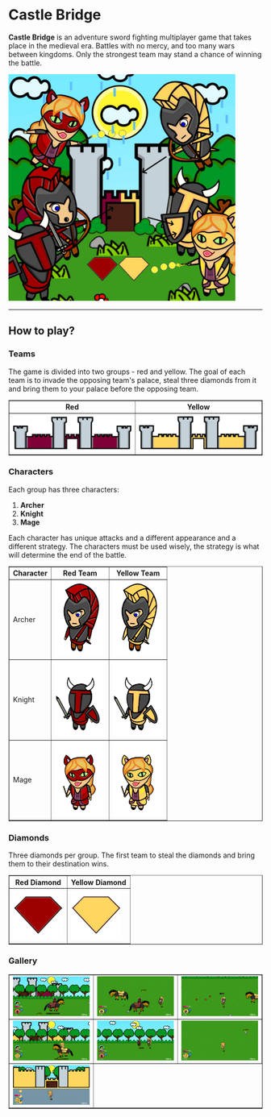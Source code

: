 # Castle Bridge

**Castle Bridge** is an adventure sword fighting multiplayer game that takes place in the medieval era.
Battles with no mercy, and too many wars between kingdoms.
Only the strongest team may stand a chance of winning the battle.

   <img src="https://github.com/idanbachar/castle-bridge-game/raw/master/images/cover/cover.png?raw=true" width="450" />

---

## How to play?

### Teams

The game is divided into two groups - red and yellow.
The goal of each team is to invade the opposing team's palace, steal three diamonds from it and bring them to your palace before the opposing team.

<table border="1" cellspacing="0">
 <tr>
  <th>Red</th>
  <th>Yellow</th>
 </tr>
 <tr>
  <td>
   <img src="https://raw.githubusercontent.com/idanbachar/castle-bridge-game/master/images/castles/red_castle.png" width="250" />
  </td>
  <td>
   <img src="https://raw.githubusercontent.com/idanbachar/castle-bridge-game/master/images/castles/yellow_castle.png" width="250" />
  </td>
 </tr>
</table>

### Characters

Each group has three characters:
1. **Archer**
2. **Knight**
3. **Mage**

Each character has unique attacks and a different appearance and a different strategy.
The characters must be used wisely, the strategy is what will determine the end of the battle.

<table border="1" cellspacing="0">
 <tr>
  <th>Character</th>
  <th>Red Team</th>
  <th>Yellow Team</th>
 </tr>
 <tr>
  <td>Archer</td>
  <td>
   <img src="https://github.com/idanbachar/castle-bridge-game/raw/master/images/characters/red_archer.png?raw=true" width="100" />
  </td>
  <td>
   <img src="https://github.com/idanbachar/castle-bridge-game/raw/master/images/characters/yellow_archer.png?raw=true" width="100" />
  </td>
 </tr>
 <tr>
  <td>Knight</td>
  <td>
   <img src="https://github.com/idanbachar/castle-bridge-game/raw/master/images/characters/red_knight.png?raw=true" width="100" />
  </td>
  <td>
   <img src="https://github.com/idanbachar/castle-bridge-game/raw/master/images/characters/yellow_knight.png?raw=true" width="100" />
  </td>
 </tr>
 <tr>
  <td>Mage</td>
  <td>
   <img src="https://github.com/idanbachar/castle-bridge-game/raw/master/images/characters/red_mage.png?raw=true" width="100" />
  </td>
  <td>
   <img src="https://github.com/idanbachar/castle-bridge-game/raw/master/images/characters/yellow_mage.png?raw=true" width="100" />
  </td>
 </tr>
</table>

### Diamonds

Three diamonds per group. The first team to steal the diamonds and bring them to their destination wins.

<table border="1" cellspacing="0">
 <tr>
  <th>Red Diamond</th>
  <th>Yellow Diamond</th>
 </tr>
 <tr>
  <td>
   <img src="https://raw.githubusercontent.com/idanbachar/castle-bridge-game/master/images/diamonds/red_diamond.png" width="100" />
  </td>
  <td>
   <img src="https://raw.githubusercontent.com/idanbachar/castle-bridge-game/master/images/diamonds/yellow_diamond.png" width="100" />
  </td>
 </tr>
</table>


### Gallery
<table border="1" cellspacing="0">
 <tr>
  <td>
   <img src="https://raw.githubusercontent.com/idanbachar/castle-bridge-game/master/images/gameplay/gameplay_1.png" width="350" />
  </td>
  <td>
   <img src="https://raw.githubusercontent.com/idanbachar/castle-bridge-game/master/images/gameplay/gameplay_2.png" width="350" />
  </td>
   <td>
   <img src="https://raw.githubusercontent.com/idanbachar/castle-bridge-game/master/images/gameplay/gameplay_3.png" width="350" />
  </td>
 </tr>
 <tr>
  <td>
   <img src="https://raw.githubusercontent.com/idanbachar/castle-bridge-game/master/images/gameplay/gameplay_4.png" width="350" />
  </td>
  <td>
   <img src="https://raw.githubusercontent.com/idanbachar/castle-bridge-game/master/images/gameplay/gameplay_5.png" width="350" />
  </td>
   <td>
   <img src="https://raw.githubusercontent.com/idanbachar/castle-bridge-game/master/images/gameplay/gameplay_6.png" width="350" />
  </td>
 </tr>
 <tr>
  <td>
   <img src="https://raw.githubusercontent.com/idanbachar/castle-bridge-game/master/images/gameplay/gameplay_7.png" width="350" />
  </td>
 </tr>
</table>
